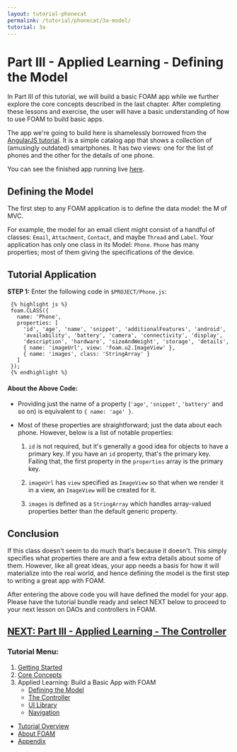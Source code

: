 ```yaml
---
layout: tutorial-phonecat
permalink: /tutorial/phonecat/3a-model/
tutorial: 3a
---
```

# **Part III - Applied Learning - Defining the Model**

In Part III of this tutorial, we will build a basic FOAM app while we further explore the core concepts described in the last chapter. After completing these lessons and exercise, the user will have a basic understanding of how to use FOAM to build basic apps.

The app we're going to build here is shamelessly borrowed from the
[AngularJS tutorial](https://docs.angularjs.org/tutorial). It is a simple catalog app that shows a collection of (amusingly outdated) smartphones. It has two views: one for the list of phones and the other for the details of one phone.

You can see the finished app running live [here](../../index.html).

## **Defining the Model**

The first step to any FOAM application is to define the data model: the M of MVC.

For example, the model for an email client might consist of a handful of classes: `Email`, `Attachment`, `Contact`, and maybe `Thread` and `Label`.  Your application has only one class in its Model: `Phone`. `Phone` has many properties; most of them giving the specifications of the device.

## **Tutorial Application**

**STEP 1:** Enter the following code in `$PROJECT/Phone.js`:

     {% highlight js %}
     foam.CLASS({
       name: 'Phone',
       properties: [
         'id', 'age', 'name', 'snippet', 'additionalFeatures', 'android',
         'availability', 'battery', 'camera', 'connectivity', 'display',
         'description', 'hardware', 'sizeAndWeight', 'storage', 'details',
         { name: 'imageUrl', view: 'foam.u2.ImageView' },
         { name: 'images', class: 'StringArray' }
       ]
     });
     {% endhighlight %}


#### **About the Above Code:**

* Providing just the name of a property (`'age'`, `'snippet'`, `'battery'` and so on) is equivalent to `{ name: 'age' }`.

* Most of these properties are straightforward; just the data about each phone.  However, below is a list of notable properties: 

  1. `id` is not required, but it's generally a good idea for objects to have a primary key. If you have an `id` property, that's the primary key. Failing that, the first property in the `properties` array is the primary key.

  2. `imageUrl` has `view` specified as `ImageView` so that when we render it in a view, an `ImageView` will be created for it.

  3. `images` is defined as a `StringArray` which handles array-valued properties better than the default generic property.



## **Conclusion**

If this class doesn't seem to do much that's because it doesn't. This simply specifies what properties there are and a few extra details about some of them.  However,  like all great ideas, your app needs a basis for how it will materialize into the real world, and hence defining the model is the first step to writing a great app with FOAM. 

After entering the above code you will have defined the model for your app.  Please have the tutorial bundle ready and select NEXT below to proceed to your next lesson on DAOs and controllers in FOAM.

## **[NEXT:  Part III - Applied Learning - The Controller](../3b-dao/)**

### **Tutorial Menu:** 

1. [Getting Started](../1-gettingstarted/)
1. [Core Concepts](../2-concepts/)
1. Applied Learning: Build a Basic App with FOAM
    * [Defining the Model](../3a-model/)
    * [The Controller](../3b-dao/)
    * [UI Library](../3c-UI/)
    * [Navigation](../3d-navigation/)

* [Tutorial Overview](../0-intro/)
* [About FOAM](/foam/about/)
* [Appendix](../4-appendix/)